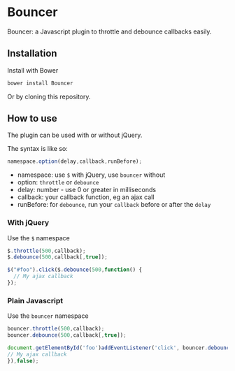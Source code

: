 # Bouncer
Bouncer: a Javascript plugin to throttle and debounce callbacks easily.

## Installation
Install with Bower
```javascript
bower install Bouncer
``` 
Or by cloning this repository.

## How to use
The plugin can be used with or without jQuery.

The syntax is like so:
```javascript
namespace.option(delay,callback,runBefore);
```

* namespace: use `$` with jQuery, use `bouncer` without 
* option: `throttle` or `debounce`
* delay: number - use 0 or greater in milliseconds
* callback: your callback function, eg an ajax call
* runBefore: for `debounce`, run your `callback` before or after the `delay`




### With jQuery
Use the `$` namespace
```javascript
$.throttle(500,callback);
$.debounce(500,callback[,true]);
```

```javascript
$("#foo").click($.debounce(500,function() {
  // My ajax callback
});
```

### Plain Javascript
Use the `bouncer` namespace  
```javascript
bouncer.throttle(500,callback);  
bouncer.debounce(500,callback[,true]);  
```

```javascript
document.getElementById('foo')addEventListener('click', bouncer.debounce(500,function(){
// My ajax callback  
}),false);
```

